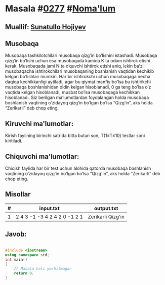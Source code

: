 
<h1>Masala #<a href="https://robocontest.uz/tasks/0277">0277</a> #<a href="https://robocontest.uz/tasks?category=1">Noma'lum</a></h1>
<h2> Muallif: <a href="https://robocontest.uz/profile/sunnat">Sunatullo Hojiyev</a></h2>
<h2>Musobaqa</h2>
<p>Musobaqa tashkilotchilari musobaqa qizg’in bo’lishini istashadi. Musobaqa qizg’in bo’lishi uchun esa musobaqada kamida K ta odam ishtirok etishi kerak. Musobaqada jami N ta o’quvchi ishtirok etishi aniq, lekin ba’zi musobaqacha ishtirokchilari musobaqaning boshlanish vaqtidan kechikib kelgan bo’lishlari mumkin. Har bir ishtirokchi uchun musobaqaga necha daqiqa kechikkanligi aytiladi, agar bu qiymat manfiy bo’lsa bu ishtirikchi musobaqa boshlanishidan oldin kelgan hisoblanadi, 0 ga teng bo’lsa o’z vaqtida kelgan hisoblanadi, musbat bo’lsa musobaqaga kechikkan hisoblanadi. Siz berilgan ma’lumotlardan foydalangan holda musobaqa boshlanish vaqtining o’zidayoq qizg’in bo’lgan bo’lsa “Qizg’in”, aks holda “Zerikarli” deb chop eting.</p>
<h2>Kiruvchi ma'lumotlar:</h2>
<p>Kirish faylining birinchi satrida bitta butun son, T(1≤T≤10) testlar soni kiritiladi.</p>
<h2>Chiquvchi ma'lumotlar:</h2>
<p>Chiqish faylida har bir test uchun alohida qatorda musobaqa boshlanish vaqtining o’zidayoq qizg’in bo’lgan bo’lsa “Qizg'in”, aks holda “Zerikarli” deb chop eting.</p>
<h2>Misollar</h2>
<table>
    <thead>
        <tr>
            <th>#</th>
            <th>input.txt</th>
            <th>output.txt</th>
        </tr>
    </thead>
    <tbody>
            <tr>
                <td>1</td>
                <td>2
4 3
-1 -3 4 2
4 2
0 -1 2 1</td>
                <td>Zerikarli
Qizg'in</td>
            </tr>
    </tbody>
    </table>
    
<h2>Javob:</h2>

######
```cpp
#include <iostream>
using namespace std;
int main()
{
    // Masala hali yechilmagan
    return 0;
}
```
